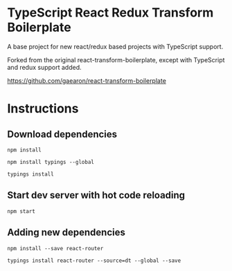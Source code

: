 # TypeScript React Redux Transform Boilerplate

A base project for new react/redux based projects with TypeScript support.

Forked from the original react-transform-boilerplate, except with TypeScript and redux support added.

https://github.com/gaearon/react-transform-boilerplate

# Instructions

## Download dependencies

`npm install`

`npm install typings --global`

`typings install`

## Start dev server with hot code reloading
`npm start`

## Adding new dependencies

`npm install --save react-router`

`typings install react-router --source=dt --global --save`